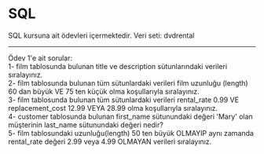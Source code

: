 # SQL 

SQL kursuna ait ödevleri içermektedir.
Veri seti: dvdrental

---
Ödev 1'e ait sorular:  
1- film tablosunda bulunan title ve description sütunlarındaki verileri sıralayınız.  
2- film tablosunda bulunan tüm sütunlardaki verileri film uzunluğu (length) 60 dan büyük VE 75 ten küçük olma koşullarıyla sıralayınız.  
3- film tablosunda bulunan tüm sütunlardaki verileri rental_rate 0.99 VE replacement_cost 12.99 VEYA 28.99 olma koşullarıyla sıralayınız.  
4- customer tablosunda bulunan first_name sütunundaki değeri 'Mary' olan müşterinin last_name sütunundaki değeri nedir?  
5- film tablosundaki uzunluğu(length) 50 ten büyük OLMAYIP aynı zamanda rental_rate değeri 2.99 veya 4.99 OLMAYAN verileri sıralayınız.  

